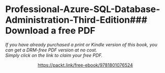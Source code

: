 


# Professional-Azure-SQL-Database-Administration-Third-Edition### Download a free PDF

 <i>If you have already purchased a print or Kindle version of this book, you can get a DRM-free PDF version at no cost.<br>Simply click on the link to claim your free PDF.</i>
<p align="center"> <a href="https://packt.link/free-ebook/9781801076524">https://packt.link/free-ebook/9781801076524 </a> </p>